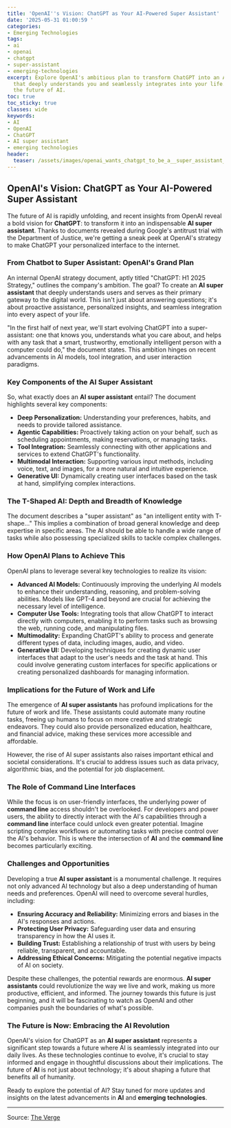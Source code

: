 ```yaml
---
title: 'OpenAI''s Vision: ChatGPT as Your AI-Powered Super Assistant'
date: '2025-05-31 01:00:59 '
categories:
- Emerging Technologies
tags:
- ai
- openai
- chatgpt
- super-assistant
- emerging-technologies
excerpt: Explore OpenAI's ambitious plan to transform ChatGPT into an AI super assistant
  that deeply understands you and seamlessly integrates into your life. Learn about
  the future of AI.
toc: true
toc_sticky: true
classes: wide
keywords:
- AI
- OpenAI
- ChatGPT
- AI super assistant
- emerging technologies
header:
  teaser: /assets/images/openai_wants_chatgpt_to_be_a__super_assistant__for_20250531010058.jpg
---
```


## OpenAI's Vision: ChatGPT as Your AI-Powered Super Assistant

The future of AI is rapidly unfolding, and recent insights from OpenAI reveal a bold vision for **ChatGPT**: to transform it into an indispensable **AI super assistant**. Thanks to documents revealed during Google's antitrust trial with the Department of Justice, we're getting a sneak peek at OpenAI's strategy to make ChatGPT your personalized interface to the internet.

### From Chatbot to Super Assistant: OpenAI's Grand Plan

An internal OpenAI strategy document, aptly titled "ChatGPT: H1 2025 Strategy," outlines the company's ambition. The goal? To create an **AI super assistant** that deeply understands users and serves as their primary gateway to the digital world. This isn't just about answering questions; it's about proactive assistance, personalized insights, and seamless integration into every aspect of your life.

"In the first half of next year, we'll start evolving ChatGPT into a super-assistant: one that knows you, understands what you care about, and helps with any task that a smart, trustworthy, emotionally intelligent person with a computer could do," the document states. This ambition hinges on recent advancements in AI models, tool integration, and user interaction paradigms.

### Key Components of the AI Super Assistant

So, what exactly does an **AI super assistant** entail? The document highlights several key components:

*   **Deep Personalization:** Understanding your preferences, habits, and needs to provide tailored assistance.
*   **Agentic Capabilities:** Proactively taking action on your behalf, such as scheduling appointments, making reservations, or managing tasks.
*   **Tool Integration:** Seamlessly connecting with other applications and services to extend ChatGPT's functionality.
*   **Multimodal Interaction:** Supporting various input methods, including voice, text, and images, for a more natural and intuitive experience.
*   **Generative UI:** Dynamically creating user interfaces based on the task at hand, simplifying complex interactions.

### The T-Shaped AI: Depth and Breadth of Knowledge

The document describes a "super assistant" as "an intelligent entity with T-shape…" This implies a combination of broad general knowledge and deep expertise in specific areas.  The AI should be able to handle a wide range of tasks while also possessing specialized skills to tackle complex challenges.

### How OpenAI Plans to Achieve This

OpenAI plans to leverage several key technologies to realize its vision:

*   **Advanced AI Models:** Continuously improving the underlying AI models to enhance their understanding, reasoning, and problem-solving abilities.  Models like GPT-4 and beyond are crucial for achieving the necessary level of intelligence.
*   **Computer Use Tools:** Integrating tools that allow ChatGPT to interact directly with computers, enabling it to perform tasks such as browsing the web, running code, and manipulating files.
*   **Multimodality:** Expanding ChatGPT's ability to process and generate different types of data, including images, audio, and video.
*   **Generative UI:** Developing techniques for creating dynamic user interfaces that adapt to the user's needs and the task at hand.  This could involve generating custom interfaces for specific applications or creating personalized dashboards for managing information.

### Implications for the Future of Work and Life

The emergence of **AI super assistants** has profound implications for the future of work and life. These assistants could automate many routine tasks, freeing up humans to focus on more creative and strategic endeavors. They could also provide personalized education, healthcare, and financial advice, making these services more accessible and affordable.

However, the rise of AI super assistants also raises important ethical and societal considerations.  It's crucial to address issues such as data privacy, algorithmic bias, and the potential for job displacement.

### The Role of Command Line Interfaces

While the focus is on user-friendly interfaces, the underlying power of **command line** access shouldn't be overlooked. For developers and power users, the ability to directly interact with the AI's capabilities through a **command line** interface could unlock even greater potential. Imagine scripting complex workflows or automating tasks with precise control over the AI's behavior. This is where the intersection of **AI** and the **command line** becomes particularly exciting.

### Challenges and Opportunities

Developing a true **AI super assistant** is a monumental challenge. It requires not only advanced AI technology but also a deep understanding of human needs and preferences.  OpenAI will need to overcome several hurdles, including:

*   **Ensuring Accuracy and Reliability:** Minimizing errors and biases in the AI's responses and actions.
*   **Protecting User Privacy:** Safeguarding user data and ensuring transparency in how the AI uses it.
*   **Building Trust:** Establishing a relationship of trust with users by being reliable, transparent, and accountable.
*   **Addressing Ethical Concerns:** Mitigating the potential negative impacts of AI on society.

Despite these challenges, the potential rewards are enormous.  **AI super assistants** could revolutionize the way we live and work, making us more productive, efficient, and informed. The journey towards this future is just beginning, and it will be fascinating to watch as OpenAI and other companies push the boundaries of what's possible.

### The Future is Now: Embracing the AI Revolution

OpenAI's vision for ChatGPT as an **AI super assistant** represents a significant step towards a future where AI is seamlessly integrated into our daily lives. As these technologies continue to evolve, it's crucial to stay informed and engage in thoughtful discussions about their implications. The future of **AI** is not just about technology; it's about shaping a future that benefits all of humanity.

Ready to explore the potential of AI? Stay tuned for more updates and insights on the latest advancements in **AI** and **emerging technologies**.

---

Source: [The Verge](https://www.theverge.com/command-line-newsletter/677705/openai-chatgpt-super-assistant)